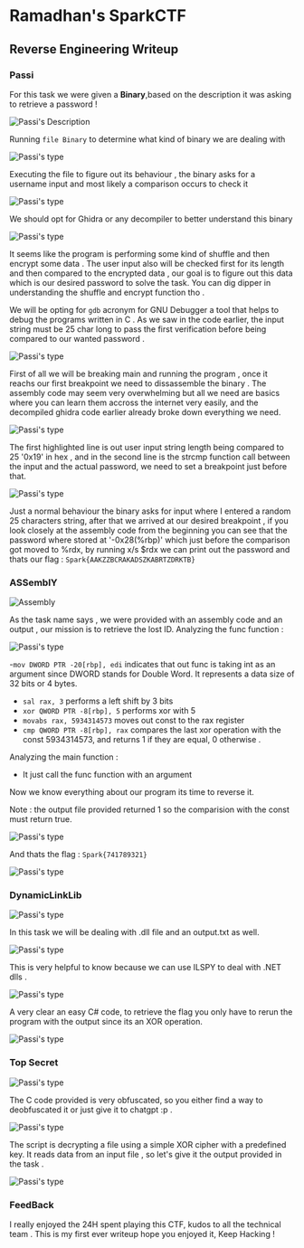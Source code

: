 # Ramadhan's SparkCTF
## Reverse Engineering Writeup
### **Passi**

For this task we were given a **Binary**,based on the description it was asking to retrieve a password ! 

![Passi's Description](/Images/Passi1.png)

Running `file Binary` to determine what kind of binary we are dealing with 

![Passi's type](/Images/Passi2.png)

Executing the file to figure out its behaviour , the binary asks for a username input and most likely a comparison occurs to check it 

![Passi's type](/Images/Passi4.png)

We should opt for Ghidra or any decompiler to better understand this binary 

![Passi's type](/Images/Passi3.png)

It seems like the program is performing some kind of shuffle and then encrypt some data . The user input also will be checked first for its length and then compared to the encrypted data , our goal is to figure out this data which is our desired password to solve the task.
You can dig dipper in understanding the shuffle and encrypt function tho .

We will be opting for `gdb` acronym for GNU Debugger a tool that helps to debug the programs written in C .
As we saw in the code earlier, the input string must be 25 char long to pass the first verification before being compared to our wanted password .

![Passi's type](/Images/Passi5.png)

First of all we will be breaking main and running the program , once it reachs our first breakpoint we need to dissassemble the binary .
The assembly code may seem very overwhelming but all we need are basics where you can learn them accross the internet very easily, and the decompiled ghidra code earlier already broke down everything we need.

![Passi's type](/Images/Passi6.png)

The first highlighted line is out user input string length being compared to 25 '0x19' in hex , and in the second line is the strcmp function call between the input and the actual password, we need to set a breakpoint just before that.

![Passi's type](/Images/Passi7.png)

Just a normal behaviour the binary asks for input where I entered a random 25 characters string, after that we arrived at our desired breakpoint , if you look closely at the assembly code from the beginning you can see that the password where stored at '-0x28(%rbp)' which just before the comparison got moved to %rdx, by running x/s $rdx we can print out the password and thats our flag : `Spark{AAKZZBCRAKADSZKABRTZDRKTB}`

### **ASSemblY**

![Assembly](/Images/Ass0.png)

As the task name says , we were provided with an assembly code and an output , our mission is to retrieve the lost ID.
Analyzing the func function :

![Passi's type](/Images/Ass1.png)


-`mov DWORD PTR -20[rbp], edi` indicates that out func is taking int as an argument since DWORD stands for Double Word. It represents a data size of 32 bits or 4 bytes.
- `sal rax, 3` performs a left shift by 3 bits
- `xor QWORD PTR -8[rbp], 5` performs xor with 5
- `movabs rax, 5934314573` moves out const to the rax register
- `cmp QWORD PTR -8[rbp], rax` compares the last xor operation with the const 5934314573, and returns 1 if they are equal, 0 otherwise .

Analyzing the main function :

- It just call the func function with an argument

Now we know everything about our program its time to reverse it.

Note : the output file provided returned 1 so the comparision with the const must return true.

![Passi's type](/Images/Ass3.png)


And thats the flag : `Spark{741789321}`

![Passi's type](/Images/Ass4.png)

### **DynamicLinkLib**

![Passi's type](/Images/dll1.png)

In this task we will be dealing with .dll file and an output.txt as well.

![Passi's type](/Images/dll2.png)

This is very helpful to know because we can use ILSPY to deal with .NET dlls .

![Passi's type](/Images/dll3.png)

A very clear an easy C# code, to retrieve the flag you only have to rerun the program with the output since its an XOR operation.


![Passi's type](/Images/dll4.png)


### **Top Secret**

![Passi's type](/Images/secret1.png)

The C code provided is very obfuscated, so you either find a way to deobfuscated it or just give it to chatgpt :p .
 
 ![Passi's type](/Images/secret2.png)

 The script is decrypting a file using a simple XOR cipher with a predefined key. It reads data from an input file , so let's give it the output provided in the task .

 ![Passi's type](/Images/secret3.png)


 ### **FeedBack**
 I really enjoyed the 24H spent playing this CTF, kudos to all the technical team .
 This is my first ever writeup hope you enjoyed it, Keep Hacking !
